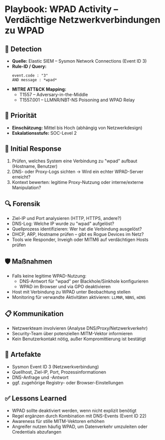 # Playbook: WPAD Activity – Verdächtige Netzwerkverbindungen zu WPAD

## 🧠 Detection
- **Quelle:** Elastic SIEM – Sysmon Network Connections (Event ID 3)
- **Rule-ID / Query:**
  ```elasticsearch
  event.code : "3"
  AND message : *wpad*
  ```
- **MITRE ATT&CK Mapping:**  
  - T1557 – Adversary-in-the-Middle  
  - T1557.001 – LLMNR/NBT-NS Poisoning and WPAD Relay

## 📌 Priorität
- **Einschätzung:** Mittel bis Hoch (abhängig von Netzwerkdesign)
- **Eskalationsstufe:** SOC-Level 2

## 🚨 Initial Response
1. Prüfen, welches System eine Verbindung zu "wpad" aufbaut (Hostname, Benutzer)
2. DNS- oder Proxy-Logs sichten → Wird ein echter WPAD-Server erreicht?
3. Kontext bewerten: legitime Proxy-Nutzung oder interne/externe Manipulation?

## 🔍 Forensik
- Ziel-IP und Port analysieren (HTTP, HTTPS, andere?)
- DNS-Log: Welche IP wurde zu "wpad" aufgelöst?
- Quellprozess identifizieren: Wer hat die Verbindung ausgelöst?
- DHCP, ARP, Hostname prüfen – gibt es Rogue Devices im Netz?
- Tools wie Responder, Inveigh oder MITM6 auf verdächtigen Hosts prüfen

## 🛡️ Maßnahmen
- Falls keine legitime WPAD-Nutzung:
  - DNS-Antwort für "wpad" per Blackhole/Sinkhole konfigurieren
  - WPAD im Browser und via GPO deaktivieren
- Host mit Verbindung zu WPAD unter Beobachtung stellen
- Monitoring für verwandte Aktivitäten aktivieren: `LLMNR`, `NBNS`, `mDNS`

## 📋 Kommunikation
- Netzwerkteam involvieren (Analyse DNS/Proxy/Netzwerkverkehr)
- Security-Team über potenziellen MITM-Vektor informieren
- Kein Benutzerkontakt nötig, außer Kompromittierung ist bestätigt

## 📁 Artefakte
- Sysmon Event ID 3 (Netzwerkverbindung)
- Quellhost, Ziel-IP, Port, Prozessinformationen
- DNS-Anfrage und -Antwort
- ggf. zugehörige Registry- oder Browser-Einstellungen

## ✅ Lessons Learned
- WPAD sollte deaktiviert werden, wenn nicht explizit benötigt
- Regel ergänzen durch Kombination mit DNS-Events (Event ID 22)
- Awareness für stille MITM-Vektoren erhöhen
- Angreifer nutzen häufig WPAD, um Datenverkehr umzuleiten oder Credentials abzufangen